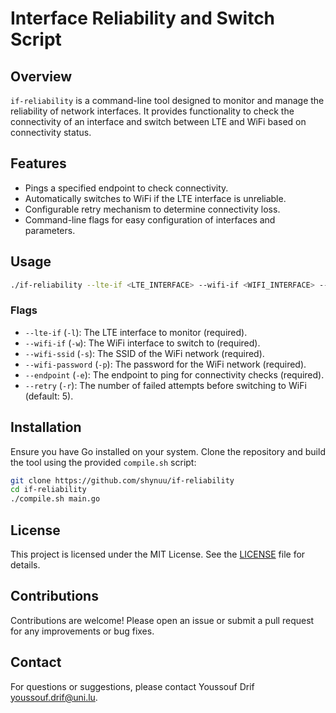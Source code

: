 # Interface Reliability and Switch Script

## Overview

`if-reliability` is a command-line tool designed to monitor and manage the reliability of network interfaces. It provides functionality to check the connectivity of an interface and switch between LTE and WiFi based on connectivity status.

## Features

- Pings a specified endpoint to check connectivity.
- Automatically switches to WiFi if the LTE interface is unreliable.
- Configurable retry mechanism to determine connectivity loss.
- Command-line flags for easy configuration of interfaces and parameters.

## Usage

```bash
./if-reliability --lte-if <LTE_INTERFACE> --wifi-if <WIFI_INTERFACE> --wifi-ssid <WIFI_SSID> --wifi-password <WIFI_PASSWORD> --endpoint <ENDPOINT> --failure-delay <DELAY_IN_MS>
```

### Flags

- `--lte-if` (`-l`): The LTE interface to monitor (required).
- `--wifi-if` (`-w`): The WiFi interface to switch to (required).
- `--wifi-ssid` (`-s`): The SSID of the WiFi network (required).
- `--wifi-password` (`-p`): The password for the WiFi network (required).
- `--endpoint` (`-e`): The endpoint to ping for connectivity checks (required).
- `--retry` (`-r`): The number of failed attempts before switching to WiFi (default: 5).

## Installation

Ensure you have Go installed on your system. Clone the repository and build the tool using the provided `compile.sh` script:

```bash
git clone https://github.com/shynuu/if-reliability
cd if-reliability
./compile.sh main.go
```

## License

This project is licensed under the MIT License. See the [LICENSE](LICENSE) file for details.

## Contributions

Contributions are welcome! Please open an issue or submit a pull request for any improvements or bug fixes.

## Contact

For questions or suggestions, please contact Youssouf Drif <youssouf.drif@uni.lu>.
